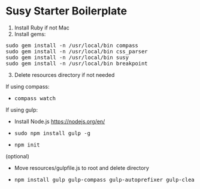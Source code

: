 # Susy Starter Boilerplate

1. Install Ruby if not Mac
2. Install gems:
<pre>
sudo gem install -n /usr/local/bin compass
sudo gem install -n /usr/local/bin css_parser
sudo gem install -n /usr/local/bin susy
sudo gem install -n /usr/local/bin breakpoint
</pre>
3. Delete resources directory if not needed

If using compass:
- <pre>compass watch</pre>

If using gulp:
- Install Node.js https://nodejs.org/en/
- <pre>sudo npm install gulp -g</pre>
- <pre>npm init</pre>

(optional)
- Move resources/gulpfile.js to root and delete directory
- <pre>npm install gulp gulp-compass gulp-autoprefixer gulp-clean-css gulp-uglify gulp-rename gulp-concat gulp-notify browser-sync gulp-plumber --save-dev</pre>

